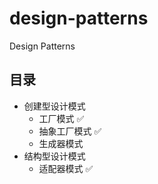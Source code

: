# design-patterns

Design Patterns

## 目录

- 创建型设计模式
  - 工厂模式 ✅
  - 抽象工厂模式 ✅
  - 生成器模式
- 结构型设计模式
  - 适配器模式 ✅
